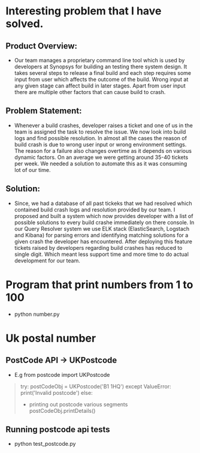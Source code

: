 # Interesting problem that I have solved.
## Product Overview: 
- Our team manages a proprietary command line tool which is used by developers at Synopsys 
for building an testing there system design. It takes several steps to release a final build and each step requires some input from
user which affects the outcome of the build. Wrong input at any given stage can affect build in later stages. Apart from user input there are 
multiple other factors that can cause build to crash. 
## Problem Statement: 
- Whenever a build crashes, developer raises a ticket and one of us in the team is assigned the task to resolve 
the issue. We now look into build logs and find possible resolution.
In almost all the cases the reason of build crash is due to wrong user input or wrong environment settings.
The reason for a failure also changes overtime as it depends on various dynamic factors.
On an average we were getting around 35-40 tickets per week. We needed a solution to automate this as it was consuming lot of our time.
## Solution: 
- Since, we had a database of all past tickeks that we had resolved which contained build crash logs and resolution 
provided by our team. I proposed and built a system which now provides developer with a list of possible solutions to every 
build crashe immediately on there console. In our Query Resolver system we use ELK stack (ElasticSearch, Logstach and Kibana) 
for parsing errors and identifying matching solutions for a given crash the developer has encountered. After deploying 
this feature tickets raised by developers regarding build crashes has reduced to single digit. Which meant less 
support time and more time to do actual development for our team.

# Program that print numbers from 1 to 100 
- python number.py

# Uk postal number
## PostCode API -> UKPostcode
- E.g
from postcode import UKPostcode
> try:
>    postCodeObj = UKPostcode('B1 1HQ')
>except ValueError:
>    print('Invalid postcode')
>else:
>    - printing out postcode various segments
>    postCodeObj.printDetails()

## Running postcode api tests
- python test_postcode.py
